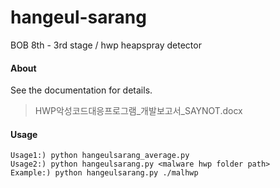 # hangeul-sarang
BOB 8th - 3rd stage / hwp heapspray detector


#### About
See the documentation for details.
> HWP악성코드대응프로그램_개발보고서_SAYNOT.docx


#### Usage
```shell
Usage1:) python hangeulsarang_average.py
Usage2:) python hangeulsarang.py <malware hwp folder path>
Example:) python hangeulsarang.py ./malhwp
```
